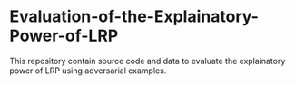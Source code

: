 # Evaluation-of-the-Explainatory-Power-of-LRP
This repository contain source code and data to evaluate the explainatory power of LRP using adversarial examples.
